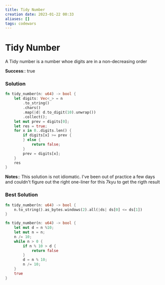 ```yaml
---
title: Tidy Number
creation date: 2023-01-22 00:33
aliases: []
tags: codewars 
---
```

# Tidy Number

A Tidy number is a number whoe digits are in a non-decreasing order

**Success**:: true

### Solution
```Rust
fn tidy_number(n: u64) -> bool {
    let digits: Vec<_> = n
        .to_string()
        .chars()
        .map(|d| d.to_digit(10).unwrap())
        .collect();
    let mut prev = digits[0];
    let res = true;
    for x in 0..digits.len() {
        if digits[x] >= prev {
        } else {
            return false;
        }
        prev = digits[x];
    }
    res
}
```

**Notes**:: This solution is not idiomatic. I've been out of practice a few days and couldn't figure out the right one-liner for this 7kyu to get the rigth result

### Best Solution
```Rust
fn tidy_number(n: u64) -> bool {
	n.to_string().as_bytes.windows(2).all(|ds| ds[0] <= ds[1])
}
```

```Rust 
fn tidy_number(n: u64) -> bool {
	let mut d = n %10;
	let mut n = n;
	n /= 10;
	while n > 0 {
		if n % 10 > d {
			return false
		}
		d = n % 10;
		n /= 10;
	}
	true
}
```